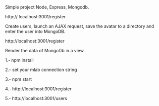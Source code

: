 
Simple project Node, Express, Mongodb.

http:// localhost:3001/register

Create users, launch an AJAX request, save the avatar to a directory and enter the user into MongoDB.

http://localhost:3001/register

Render the data of MongoDb in a view.


1.- npm install

2.- set your mlab connection string

3.- npm start

4.- http://localhost:3001/register 

5.- http://localhost:3001/users
